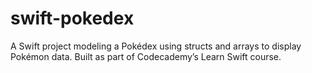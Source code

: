 # swift-pokedex
A Swift project modeling a Pokédex using structs and arrays to display Pokémon data. Built as part of Codecademy’s Learn Swift course.
